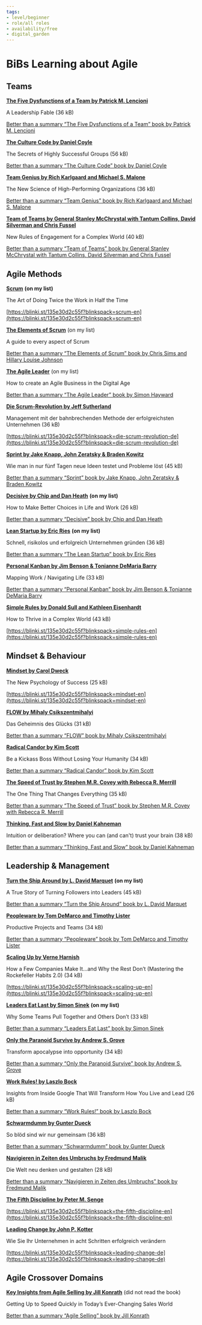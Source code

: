 ```yaml
---
tags: 
- level/beginner
- role/all roles
- availability/free
- digital_garden
---
```

# BiBs Learning about Agile

## Teams

[**The Five Dysfunctions of a Team by Patrick M. Lencioni**](https://blinki.st/135e30d2c55f?blinkspack=the-five-dysfunctions-of-a-team-en)

A Leadership Fable (36 kB)

[Better than a summary “The Five Dysfunctions of a Team” book by Patrick M. Lencioni](https://blinki.st/135e30d2c55f?blinkspack=the-five-dysfunctions-of-a-team-en)

[**The Culture Code by Daniel Coyle**](https://blinki.st/135e30d2c55f?blinkspack=the-culture-code-en)

The Secrets of Highly Successful Groups (56 kB)

[Better than a summary “The Culture Code” book by Daniel Coyle](https://blinki.st/135e30d2c55f?blinkspack=the-culture-code-en)

[**Team Genius by Rich Karlgaard and Michael S. Malone**](https://blinki.st/135e30d2c55f?blinkspack=team-genius-en)

The New Science of High-Performing Organizations (36 kB)

[Better than a summary “Team Genius” book by Rich Karlgaard and Michael S. Malone](https://blinki.st/135e30d2c55f?blinkspack=team-genius-en)

[**Team of Teams by General Stanley McChrystal with Tantum Collins, David Silverman and Chris Fussel**](https://blinki.st/135e30d2c55f?blinkspack=team-of-teams-en)

New Rules of Engagement for a Complex World (40 kB)

[Better than a summary “Team of Teams” book by General Stanley McChrystal with Tantum Collins, David Silverman and Chris Fussel](https://blinki.st/135e30d2c55f?blinkspack=team-of-teams-en)

## Agile Methods

[**Scrum**](https://blinki.st/135e30d2c55f?blinkspack=scrum-en) **(on my list)**

The Art of Doing Twice the Work in Half the Time

[https://blinki.st/135e30d2c55f?blinkspack=scrum-en](https://blinki.st/135e30d2c55f?blinkspack=scrum-en)

[**The Elements of Scrum**](https://blinki.st/135e30d2c55f?blinkspack=the-elements-of-scrum-en) (on my list)

A guide to every aspect of Scrum

[Better than a summary “The Elements of Scrum” book by Chris Sims and Hillary Louise Johnson](https://blinki.st/135e30d2c55f?blinkspack=the-elements-of-scrum-en)

[**The Agile Leader**](https://blinki.st/135e30d2c55f?blinkspack=the-agile-leader-en) (on my list)

How to create an Agile Business in the Digital Age

[Better than a summary “The Agile Leader” book by Simon Hayward](https://blinki.st/135e30d2c55f?blinkspack=the-agile-leader-en)

[**Die Scrum-Revolution by Jeff Sutherland**](https://blinki.st/135e30d2c55f?blinkspack=die-scrum-revolution-de)

Management mit der bahnbrechenden Methode der erfolgreichsten Unternehmen (36 kB)

[https://blinki.st/135e30d2c55f?blinkspack=die-scrum-revolution-de](https://blinki.st/135e30d2c55f?blinkspack=die-scrum-revolution-de)

[**Sprint by Jake Knapp, John Zeratsky & Braden Kowitz**](https://blinki.st/135e30d2c55f?blinkspack=sprint-de)

Wie man in nur fünf Tagen neue Ideen testet und Probleme löst (45 kB)

[Better than a summary “Sprint” book by Jake Knapp, John Zeratsky &amp; Braden Kowitz](https://blinki.st/135e30d2c55f?blinkspack=sprint-de)

[**Decisive by Chip and Dan Heath**](https://blinki.st/135e30d2c55f?blinkspack=decisive-en) **(on my list)**

How to Make Better Choices in Life and Work (26 kB)

[Better than a summary “Decisive” book by Chip and Dan Heath](https://blinki.st/135e30d2c55f?blinkspack=decisive-en)

[**Lean Startup by Eric Ries**](https://blinki.st/135e30d2c55f?blinkspack=lean-startup-de) **(on my list)**

Schnell, risikolos und erfolgreich Unternehmen gründen (36 kB)

[Better than a summary “The Lean Startup” book by Eric Ries](https://blinki.st/135e30d2c55f?blinkspack=the-lean-startup-en)

[**Personal Kanban by Jim Benson & Tonianne DeMaria Barry**](https://blinki.st/135e30d2c55f?blinkspack=personal-kanban-en)

Mapping Work / Navigating Life (33 kB)

[Better than a summary “Personal Kanban” book by Jim Benson &amp; Tonianne DeMaria Barry](https://blinki.st/135e30d2c55f?blinkspack=personal-kanban-en)

[**Simple Rules by Donald Sull and Kathleen Eisenhardt**](https://blinki.st/135e30d2c55f?blinkspack=simple-rules-en)

How to Thrive in a Complex World (43 kB)

[https://blinki.st/135e30d2c55f?blinkspack=simple-rules-en](https://blinki.st/135e30d2c55f?blinkspack=simple-rules-en)

## Mindset & Behaviour

[**Mindset by Carol Dweck**](https://blinki.st/135e30d2c55f?blinkspack=mindset-en)

The New Psychology of Success (25 kB)

[https://blinki.st/135e30d2c55f?blinkspack=mindset-en](https://blinki.st/135e30d2c55f?blinkspack=mindset-en)

[**FLOW by Mihaly Csikszentmihalyi**](https://blinki.st/135e30d2c55f?blinkspack=flow-de)

Das Geheimnis des Glücks (31 kB)

[Better than a summary “FLOW” book by Mihaly Csikszentmihalyi](https://blinki.st/135e30d2c55f?blinkspack=flow-de)

[**Radical Candor by Kim Scott**](https://blinki.st/135e30d2c55f?blinkspack=radical-candor-en)

Be a Kickass Boss Without Losing Your Humanity (34 kB)

[Better than a summary “Radical Candor” book by Kim Scott](https://blinki.st/135e30d2c55f?blinkspack=radical-candor-en)

[**The Speed of Trust by Stephen M.R. Covey with Rebecca R. Merrill**](https://blinki.st/135e30d2c55f?blinkspack=the-speed-of-trust-en)

The One Thing That Changes Everything (35 kB)

[Better than a summary “The Speed of Trust” book by Stephen M.R. Covey with Rebecca R. Merrill](https://blinki.st/135e30d2c55f?blinkspack=the-speed-of-trust-en)

[**Thinking, Fast and Slow by Daniel Kahneman**](https://blinki.st/135e30d2c55f?blinkspack=thinking-fast-and-slow-en)

Intuition or deliberation? Where you can (and can't) trust your brain (38 kB)

[Better than a summary “Thinking, Fast and Slow” book by Daniel Kahneman](https://blinki.st/135e30d2c55f?blinkspack=thinking-fast-and-slow-en)

## Leadership & Management

[**Turn the Ship Around by L. David Marquet**](https://blinki.st/135e30d2c55f?blinkspack=turn-the-ship-around-en) **(on my list)**

A True Story of Turning Followers into Leaders (45 kB)

[Better than a summary “Turn the Ship Around” book by L. David Marquet](https://blinki.st/135e30d2c55f?blinkspack=turn-the-ship-around-en)

[**Peopleware by Tom DeMarco and Timothy Lister**](https://blinki.st/135e30d2c55f?blinkspack=peopleware-en)

Productive Projects and Teams (34 kB)

[Better than a summary “Peopleware” book by Tom DeMarco and Timothy Lister](https://blinki.st/135e30d2c55f?blinkspack=peopleware-en)

[**Scaling Up by Verne Harnish**](https://blinki.st/135e30d2c55f?blinkspack=scaling-up-en)

How a Few Companies Make It...and Why the Rest Don’t (Mastering the Rockefeller Habits 2.0) (34 kB)

[https://blinki.st/135e30d2c55f?blinkspack=scaling-up-en](https://blinki.st/135e30d2c55f?blinkspack=scaling-up-en)

[**Leaders Eat Last by Simon Sinek**](https://blinki.st/135e30d2c55f?blinkspack=leaders-eat-last-en) **(on my list)**

Why Some Teams Pull Together and Others Don’t (33 kB)

[Better than a summary “Leaders Eat Last” book by Simon Sinek](https://blinki.st/135e30d2c55f?blinkspack=leaders-eat-last-en)

[**Only the Paranoid Survive by Andrew S. Grove**](https://blinki.st/135e30d2c55f?blinkspack=only-the-paranoid-survive-en)

Transform apocalypse into opportunity (34 kB)

[Better than a summary “Only the Paranoid Survive” book by Andrew S. Grove](https://blinki.st/135e30d2c55f?blinkspack=only-the-paranoid-survive-en)

[**Work Rules! by Laszlo Bock**](https://blinki.st/135e30d2c55f?blinkspack=work-rules-en)

Insights from Inside Google That Will Transform How You Live and Lead (26 kB)

[Better than a summary “Work Rules!” book by Laszlo Bock](https://blinki.st/135e30d2c55f?blinkspack=work-rules-en)

[**Schwarmdumm by Gunter Dueck**](https://blinki.st/135e30d2c55f?blinkspack=schwarmdumm-de)

So blöd sind wir nur gemeinsam (36 kB)

[Better than a summary “Schwarmdumm” book by Gunter Dueck](https://blinki.st/135e30d2c55f?blinkspack=schwarmdumm-de)

[**Navigieren in Zeiten des Umbruchs by Fredmund Malik**](https://blinki.st/135e30d2c55f?blinkspack=navigieren-in-zeiten-des-umbruchs-de)

Die Welt neu denken und gestalten (28 kB)

[Better than a summary “Navigieren in Zeiten des Umbruchs” book by Fredmund Malik](https://blinki.st/135e30d2c55f?blinkspack=navigieren-in-zeiten-des-umbruchs-de)

[**The Fifth Discipline by Peter M. Senge**](https://blinki.st/135e30d2c55f?blinkspack=the-fifth-discipline-en)

[https://blinki.st/135e30d2c55f?blinkspack=the-fifth-discipline-en](https://blinki.st/135e30d2c55f?blinkspack=the-fifth-discipline-en)

[**Leading Change by John P. Kotter**](https://blinki.st/135e30d2c55f?blinkspack=leading-change-de)

Wie Sie Ihr Unternehmen in acht Schritten erfolgreich verändern

[https://blinki.st/135e30d2c55f?blinkspack=leading-change-de](https://blinki.st/135e30d2c55f?blinkspack=leading-change-de)

## Agile Crossover Domains

[**Key Insights from Agile Selling by Jill Konrath**](https://blinki.st/135e30d2c55f?blinkspack=agile-selling-en) (did not read the book)

Getting Up to Speed Quickly in Today’s Ever-Changing Sales World

[Better than a summary “Agile Selling” book by Jill Konrath](https://blinki.st/135e30d2c55f?blinkspack=agile-selling-en)
